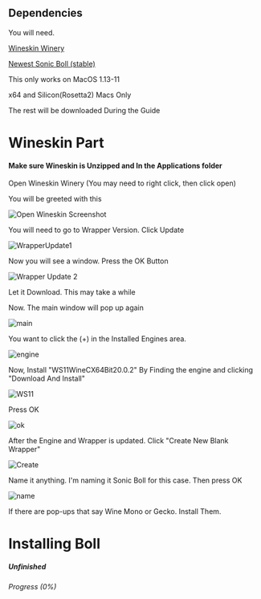 ## Dependencies

You will need.

[Wineskin Winery](https://github.com/Gcenx/WineskinServer/releases/download/V1.8.4.2/Wineskin.Winery.txz)

[Newest Sonic Boll (stable)](https://mega.nz/file/LowygTKB#QWQjr8Qa47iMkxmfo_9r-Ty2ELeIOd_UAuFSx2AGsqI)

This only works on MacOS 1.13-11

x64 and Silicon(Rosetta2) Macs Only

The rest will be downloaded During the Guide

# Wineskin Part

#### Make sure Wineskin is Unzipped and In the Applications folder

Open Wineskin Winery (You may need to right click, then click open)

You will be greeted with this

![Open Wineskin Screenshot](https://media.discordapp.net/attachments/839853987548364842/867064151041376287/Screen_Shot_2021-07-20_at_11.22.05_AM.png?width=315&height=468)

You will need to go to Wrapper Version. Click Update

![WrapperUpdate1](https://media.discordapp.net/attachments/839853987548364842/867064568298733568/Screen_Shot_2021-07-20_at_11.24.48_AM.png?width=219&height=78)

Now you will see a window. Press the OK Button

![Wrapper Update 2](https://media.discordapp.net/attachments/839853987548364842/867065036353306664/Screen_Shot_2021-07-20_at_11.25.50_AM.png?width=299&height=208)

Let it Download. This may take a while


Now. The main window will pop up again

![main](https://media.discordapp.net/attachments/839853987548364842/867066230649258034/Screen_Shot_2021-07-20_at_11.30.19_AM.png?width=315&height=468)

You want to click the (+) in the Installed Engines area.

![engine](https://media.discordapp.net/attachments/839853987548364842/867066711797530644/Screen_Shot_2021-07-20_at_11.32.41_AM.png?width=210&height=150)

Now, Install "WS11WineCX64Bit20.0.2" By Finding the engine and clicking "Download And Install"

![WS11](https://media.discordapp.net/attachments/839853987548364842/867067402454040596/Screen_Shot_2021-07-20_at_11.35.39_AM.png?width=345&height=351)

Press OK

![ok](https://media.discordapp.net/attachments/839853987548364842/867067705278464000/Screen_Shot_2021-07-20_at_11.37.16_AM.png?width=299&height=208)

After the Engine and Wrapper is updated. Click "Create New Blank Wrapper"

![Create](https://media.discordapp.net/attachments/839853987548364842/867069618975146004/Screen_Shot_2021-07-20_at_11.41.53_AM.png?width=315&height=468)

Name it anything. I'm naming it Sonic Boll for this case. Then press OK

![name](https://cdn.discordapp.com/attachments/839853987548364842/867070021545230385/Screen_Shot_2021-07-20_at_11.46.00_AM.png)

If there are pop-ups that say Wine Mono or Gecko. Install Them.

# Installing Boll

##### Unfinished

###### Progress (0%)
